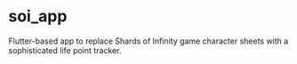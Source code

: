 # soi_app
Flutter-based app to replace Shards of Infinity game character sheets with a sophisticated life point tracker.
